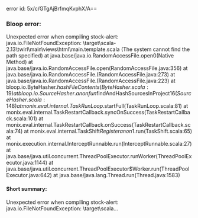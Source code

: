 error id: 5x/c/GTgAjBrfmqKvphX/A==
### Bloop error:

Unexpected error when compiling stock-alert: java.io.FileNotFoundException: <WORKSPACE>\target\scala-2.13\twirl\main\views\html\main.template.scala (The system cannot find the path specified)
	at java.base/java.io.RandomAccessFile.open0(Native Method)
	at java.base/java.io.RandomAccessFile.open(RandomAccessFile.java:356)
	at java.base/java.io.RandomAccessFile.<init>(RandomAccessFile.java:273)
	at java.base/java.io.RandomAccessFile.<init>(RandomAccessFile.java:223)
	at bloop.io.ByteHasher$.hashFileContents(ByteHasher.scala:19)
	at bloop.io.SourceHasher$.$anonfun$findAndHashSourcesInProject$16(SourceHasher.scala:148)
	at monix.eval.internal.TaskRunLoop$.startFull(TaskRunLoop.scala:81)
	at monix.eval.internal.TaskRestartCallback.syncOnSuccess(TaskRestartCallback.scala:101)
	at monix.eval.internal.TaskRestartCallback.onSuccess(TaskRestartCallback.scala:74)
	at monix.eval.internal.TaskShift$Register$$anon$1.run(TaskShift.scala:65)
	at monix.execution.internal.InterceptRunnable.run(InterceptRunnable.scala:27)
	at java.base/java.util.concurrent.ThreadPoolExecutor.runWorker(ThreadPoolExecutor.java:1144)
	at java.base/java.util.concurrent.ThreadPoolExecutor$Worker.run(ThreadPoolExecutor.java:642)
	at java.base/java.lang.Thread.run(Thread.java:1583)
#### Short summary: 

Unexpected error when compiling stock-alert: java.io.FileNotFoundException: <WORKSPACE>\target\scala...